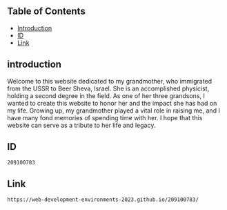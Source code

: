 ## Table of Contents

- [Introduction](#introduction)
- [ID](#ID)
- [Link](#Link)

## introduction
Welcome to this website dedicated to my grandmother, who immigrated from the USSR to Beer Sheva, Israel. She is an accomplished physicist, holding a second degree in the field. As one of her three grandsons, I wanted to create this website to honor her and the impact she has had on my life. Growing up, my grandmother played a vital role in raising me, and I have many fond memories of spending time with her. I hope that this website can serve as a tribute to her life and legacy.

## ID
    209100783
## Link
    https://web-development-environments-2023.github.io/209100783/